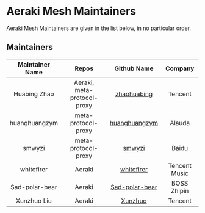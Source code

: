<!--
# Copyright Aeraki Authors <cncf-aerakimesh-maintainers@lists.cncf.io>
#
# Licensed under the Apache License, Version 2.0 (the "License");
# you may not use this file except in compliance with the License.
# You may obtain a copy of the License at
#
#     http://www.apache.org/licenses/LICENSE-2.0
#
# Unless required by applicable law or agreed to in writing, software
# distributed under the License is distributed on an "AS IS" BASIS,
# WITHOUT WARRANTIES OR CONDITIONS OF ANY KIND, either express or implied.
# See the License for the specific language governing permissions and
# limitations under the License.
-->

# Aeraki Mesh Maintainers

Aeraki Mesh Maintainers are given in the list below, in no particular order.

## Maintainers

| Maintainer Name |           Repos             |                 Github Name                         |      Company      |
| :-------------: | :-------------------------: | :-------------------------------------------------: | :---------------: |
|   Huabing Zhao  | Aeraki, meta-protocol-proxy | [zhaohuabing](https://github.com/zhaohuabing)       |      Tencent      |
|   huanghuangzym | meta-protocol-proxy         | [huanghuangzym](https://github.com/huanghuangzym)   |      Alauda       |
|   smwyzi        | meta-protocol-proxy         | [smwyzi](https://github.com/smwyzi)                 |      Baidu        |
|   whitefirer    | Aeraki                      | [whitefirer](https://github.com/whitefirer)         |   Tencent Music   |
|  Sad-polar-bear | Aeraki                      | [Sad-polar-bear](https://github.com/Sad-polar-bear) |   BOSS Zhipin     |
|   Xunzhuo Liu       | Aeraki                      | [Xunzhuo](https://github.com/Xunzhuo)               |      Tencent      |
